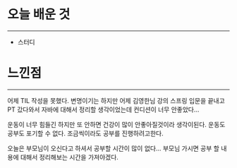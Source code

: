 # 오늘 배운 것
---
- 스터디


# 느낀점
---
어제 TIL 작성을 못했다. 변명이기는 하지만 어제 김영한님 강의 스프링 입문을 끝내고 PT 갔다와서 자바에 대해서 정리할 생각이었는데 컨디션이 너무 안좋았다...

운동이 너무 힘들긴 하지만 또 안하면 건강이 많이 안좋아질것이라 생각이된다. 운동도 공부도 포기할 수 없다. 조금씩이라도 공부를 진행하려고한다.

오늘은 부모님이 오신다고 하셔서 공부할 시간이 많이 없다... 부모님 가시면 공부 할 내용에 대해서 정리해보는 시간을 가져야겠다.